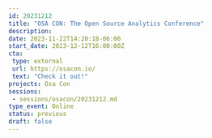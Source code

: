 ```yaml
---
id: 20231212
title: "OSA CON: The Open Source Analytics Conference"
description: 
date: 2023-11-22T14:20:18-06:00
start_date: 2023-12-12T16:00:00Z
cta: 
 type: external
 url: https://osacon.io/
 text: "Check it out!"
projects: Osa Con
sessions: 
 - sessions/osacon/20231212.md
type_event: Online
status: previous
draft: false
---
```





